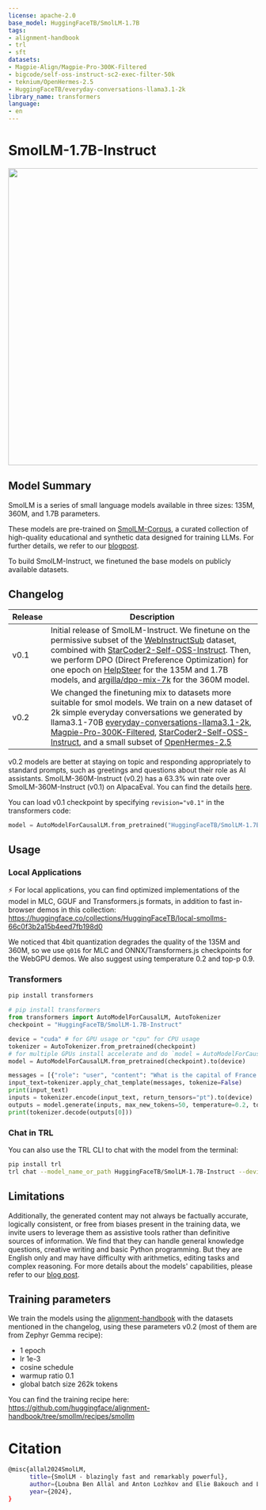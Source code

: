 ```yaml
---
license: apache-2.0
base_model: HuggingFaceTB/SmolLM-1.7B
tags:
- alignment-handbook
- trl
- sft
datasets:
- Magpie-Align/Magpie-Pro-300K-Filtered
- bigcode/self-oss-instruct-sc2-exec-filter-50k
- teknium/OpenHermes-2.5
- HuggingFaceTB/everyday-conversations-llama3.1-2k
library_name: transformers
language:
- en
---
```


# SmolLM-1.7B-Instruct

<center>
    <img src="https://huggingface.co/datasets/HuggingFaceTB/images/resolve/main/banner_smol.png" alt="SmolLM" width="1100" height="600">
</center>


## Model Summary

SmolLM is a series of small language models available in three sizes: 135M, 360M, and 1.7B parameters. 

These models are pre-trained on [SmolLM-Corpus](https://huggingface.co/datasets/HuggingFaceTB/smollm-corpus), a curated collection of high-quality educational and synthetic data designed for training LLMs. For further details, we refer to our [blogpost](https://huggingface.co/blog/smollm).

To build SmolLM-Instruct, we finetuned the base models on publicly available datasets.

## Changelog


|Release|Description|
|-|-|
|v0.1| Initial release of SmolLM-Instruct. We finetune on the permissive subset of the [WebInstructSub](https://huggingface.co/datasets/TIGER-Lab/WebInstructSub) dataset, combined with [StarCoder2-Self-OSS-Instruct](https://huggingface.co/datasets/bigcode/self-oss-instruct-sc2-exec-filter-50k). Then, we perform DPO (Direct Preference Optimization) for one epoch on [HelpSteer](https://huggingface.co/datasets/nvidia/HelpSteer) for the 135M and 1.7B models, and [argilla/dpo-mix-7k](https://huggingface.co/datasets/argilla/dpo-mix-7k) for the 360M model.|
|v0.2| We changed the finetuning mix to datasets more suitable for smol models. We train on a new dataset of 2k simple everyday conversations we generated by llama3.1-70B [everyday-conversations-llama3.1-2k](https://huggingface.co/datasets/HuggingFaceTB/everyday-conversations-llama3.1-2k/), [Magpie-Pro-300K-Filtered](https://huggingface.co/datasets/Magpie-Align/Magpie-Pro-300K-Filtered), [StarCoder2-Self-OSS-Instruct](https://huggingface.co/datasets/bigcode/self-oss-instruct-sc2-exec-filter-50k), and a small subset of [OpenHermes-2.5](https://huggingface.co/datasets/teknium/OpenHermes-2.5)|

v0.2 models are better at staying on topic and responding appropriately to standard prompts, such as greetings and questions about their role as AI assistants. SmolLM-360M-Instruct (v0.2) has a 63.3% win rate over SmolLM-360M-Instruct (v0.1) on AlpacaEval. You can find the details [here](https://huggingface.co/datasets/HuggingFaceTB/alpaca_eval_details/).

You can load v0.1 checkpoint by specifying `revision="v0.1"` in the transformers code:
```python
model = AutoModelForCausalLM.from_pretrained("HuggingFaceTB/SmolLM-1.7B-Instruct", revision="v0.1")
```

## Usage

### Local Applications
⚡ For local applications, you can find optimized implementations of the model in MLC, GGUF and Transformers.js formats, in addition to fast in-browser demos in this collection: https://huggingface.co/collections/HuggingFaceTB/local-smollms-66c0f3b2a15b4eed7fb198d0

We noticed that 4bit quantization degrades the quality of the 135M and 360M, so we use `q016` for MLC and ONNX/Transformers.js checkpoints for the WebGPU demos. We also suggest using temperature 0.2 and top-p 0.9.

### Transformers
```bash
pip install transformers
```

```python
# pip install transformers
from transformers import AutoModelForCausalLM, AutoTokenizer
checkpoint = "HuggingFaceTB/SmolLM-1.7B-Instruct"

device = "cuda" # for GPU usage or "cpu" for CPU usage
tokenizer = AutoTokenizer.from_pretrained(checkpoint)
# for multiple GPUs install accelerate and do `model = AutoModelForCausalLM.from_pretrained(checkpoint, device_map="auto")`
model = AutoModelForCausalLM.from_pretrained(checkpoint).to(device)

messages = [{"role": "user", "content": "What is the capital of France."}]
input_text=tokenizer.apply_chat_template(messages, tokenize=False)
print(input_text)
inputs = tokenizer.encode(input_text, return_tensors="pt").to(device)
outputs = model.generate(inputs, max_new_tokens=50, temperature=0.2, top_p=0.9, do_sample=True)
print(tokenizer.decode(outputs[0]))
```

### Chat in TRL
You can also use the TRL CLI to chat with the model from the terminal:
```bash
pip install trl
trl chat --model_name_or_path HuggingFaceTB/SmolLM-1.7B-Instruct --device cpu
```

## Limitations

Additionally, the generated content may not always be factually accurate, logically consistent, or free from biases present in the training data, we invite users to leverage them as assistive tools rather than definitive sources of information. We find that they can handle general knowledge questions, creative writing and basic Python programming. But they are English only and may have difficulty with arithmetics, editing tasks and complex reasoning. For more details about the models' capabilities, please refer to our [blog post](https://huggingface.co/blog/smollm).

## Training parameters
We train the models using the [alignment-handbook](https://github.com/huggingface/alignment-handbook) with the datasets mentioned in the changelog, using these parameters v0.2 (most of them are from Zephyr Gemma recipe):

- 1 epoch
- lr 1e-3
- cosine schedule
- warmup ratio 0.1
- global batch size 262k tokens

You can find the training recipe here: https://github.com/huggingface/alignment-handbook/tree/smollm/recipes/smollm

# Citation
```bash
@misc{allal2024SmolLM,
      title={SmolLM - blazingly fast and remarkably powerful}, 
      author={Loubna Ben Allal and Anton Lozhkov and Elie Bakouch and Leandro von Werra and Thomas Wolf},
      year={2024},
}
```